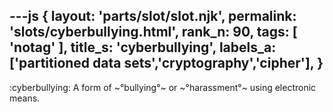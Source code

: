 ---js
{
  layout: 'parts/slot/slot.njk',
  permalink: 'slots/cyberbullying.html',
  rank_n: 90,
  tags: [ 'notag' ],
  title_s: 'cyberbullying',
  labels_a: ['partitioned data sets','cryptography','cipher'],
}
---
:cyberbullying:
A form of ~°bullying°~ or ~°harassment°~ using electronic means.
